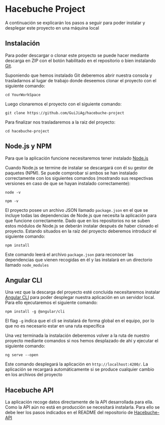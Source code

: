 # Hacebuche Project

A continuación se explicarán los pasos a seguir para poder instalar y desplegar este proyecto en una máquina local

## Instalación

Para poder descargar o clonar este proyecto se puede hacer mediante descarga en ZIP con el botón habilitado en el repositorio o bien instalando [Git](https://git-scm.com/downloads).

Suponiendo que hemos instalado Git deberemos abrir nuestra consola y trasladarnos al lugar de trabajo donde deseemos clonar el proyecto con el siguiente comando:

`cd YourWorkSpace`

Luego clonaremos el proyecto con el siguiente comando:

`git clone https://github.com/GuiJiAg/hacebuche-project`

Para finalizar nos trasladaremos a la raiz del proyecto:

`cd hacebuche-project`

## Node.js y NPM

Para que la aplicación funcione necesitaremos tener instalado [Node.js](https://nodejs.org/es/)

Cuando Node.js se termine de instalar se descargará con él su gestor de paquetes (NPM). Se puede comprobar si ambos se han instalado correctamente con los siguientes comandos (mostrando sus respectivas versiones en caso de que se hayan instalado correctamente):

`node -v`

`npm -v`

El proyecto posee un archivo JSON llamado `package.json` en el que se incluye todas las dependencias de Node.js que necesita la aplicación para que funcione correctamente. Dado que en los repositorios no se suben estos módulos de Node.js se deberán instalar después de haber clonado el proyecto. Estando situados en la raíz del proyecto deberemos introducir el siguiente comando:

`npm install`

Este comando leerá el archivo `package.json` para reconocer las dependencias que vienen recogidas en él y las instalará en un directorio llamado `node_modules`

## Angular CLI

Una vez que la descarga del proyecto esté concluida necesitaremos instalar [Angular CLI](https://angular.io/cli) para poder desplegar nuestra aplicación en un servidor local. Para ello ejecutaremos el siguiente comando:

`npm install -g @angular/cli`

El flag `-g` indica que el cli se instalará de forma global en el equipo, por lo que no es necesario estar en una ruta específica

Una vez terminada la instalación deberemos volver a la ruta de nuestro proyecto mediante comandos si nos hemos desplazado de ahí y ejecutar el siguiente comando:

`ng serve --open`

Este comando desplegará la aplicación en `http://localhost:4200/`. La aplicación se recargará automáticamente si se produce cualquier cambio en los archivos del proyecto

## Hacebuche API

La aplicación recoge datos directamente de la API desarrollada para ella. Como la API aún no está en producción se necesitará instalarla. Para ello se debe leer los pasos indicados en el README del repositorio de [Hacebuche-API](https://github.com/GuiJiAg/hacebuche-api)
